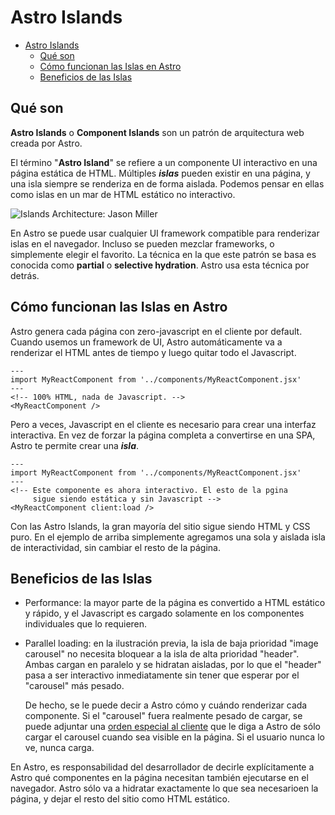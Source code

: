 # Astro Islands

<!--toc:start-->
- [Astro Islands](#astro-islands)
  - [Qué son](#qué-son)
  - [Cómo funcionan las Islas en Astro](#cómo-funcionan-las-islas-en-astro)
  - [Beneficios de las Islas](#beneficios-de-las-islas)
<!--toc:end-->

## Qué son

**Astro Islands** o **Component Islands** son un patrón de arquitectura web creada
por Astro.

El término "**Astro Island**" se refiere a un componente UI interactivo en una
página estática de HTML. Múltiples ***islas*** pueden existir en una página,
y una isla siempre se renderiza en de forma aislada. Podemos pensar en ellas como
islas en un mar de HTML estático no interactivo.

![Islands Architecture: Jason Miller](https://i.imgur.com/GGSVFNV.png)

En Astro se puede usar cualquier UI framework compatible para renderizar islas
en el navegador. Incluso se pueden mezclar frameworks, o simplemente elegir
el favorito. La técnica en la que este patrón se basa es conocida como
**partial** o **selective hydration**. Astro usa esta técnica por detrás.

## Cómo funcionan las Islas en Astro

Astro genera cada página con zero-javascript en el cliente por default.
Cuando usemos un framework de UI, Astro automáticamente va a renderizar el HTML
antes de tiempo y luego quitar todo el Javascript.

```astro
---
import MyReactComponent from '../components/MyReactComponent.jsx'
---
<!-- 100% HTML, nada de Javascript. -->
<MyReactComponent />
```

Pero a veces, Javascript en el cliente es necesario para crear una interfaz
interactiva. En vez de forzar la página completa a convertirse en una SPA,
Astro te permite crear una ***isla***.

```astro
---
import MyReactComponent from '../components/MyReactComponent.jsx'
---
<!-- Este componente es ahora interactivo. El esto de la pgina
     sigue siendo estática y sin Javascript -->
<MyReactComponent client:load />
```

Con las Astro Islands, la gran mayoría del sitio sigue siendo HTML y CSS puro.
En el ejemplo de arriba simplemente agregamos una sola y aislada isla de interactividad,
sin cambiar el resto de la página.

## Beneficios de las Islas

- Performance: la mayor parte de la página es convertido a HTML estático y rápido,
  y el Javascript es cargado solamente en los componentes individuales que lo requieren.

- Parallel loading: en la ilustración previa, la isla de baja prioridad "image carousel"
  no necesita bloquear a la isla de alta prioridad "header". Ambas cargan en paralelo
  y se hidratan aisladas, por lo que el "header" pasa a ser interactivo inmediatamente
  sin tener que esperar por el "carousel" más pesado.

  De hecho, se le puede decir a Astro cómo y cuándo renderizar cada componente.
  Si el "carousel" fuera realmente pesado de cargar, se puede adjuntar una
  [orden especial al cliente](https://docs.astro.build/en/reference/directives-reference/#client-directives)
  que le diga a Astro de sólo cargar el carousel cuando sea visible en la página.
  Si el usuario nunca lo ve, nunca carga.

En Astro, es responsabilidad del desarrollador de decirle explícitamente a Astro
qué componentes en la página necesitan también ejecutarse en el navegador. Astro
sólo va a hidratar exactamente lo que sea necesarioen la página, y dejar el resto
del sitio como HTML estático.
